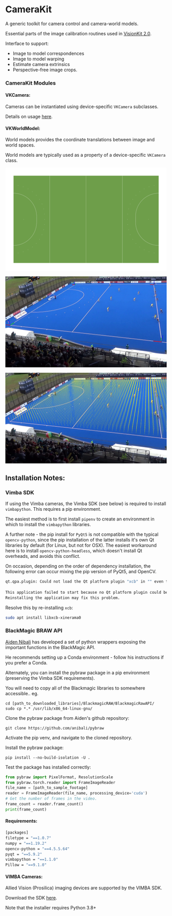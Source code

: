 # CameraKit
A generic toolkit for camera control and camera-world models.

Essential parts of the image calibration routines used in [VisionKit 2.0](git@github.com:ausport/visionkit.git "VisionKit 2.0 Github repository").

Interface to support:
* Image to model correspondences
* Image to model warping
* Estimate camera extrinsics
* Perspective-free image crops.

### CameraKit Modules

#### VKCamera:

Cameras can be instantiated using device-specific `VKCamera` subclasses.  

Details on usage [here](cameras/README.md).


#### VKWorldModel:

World models provides the coordinate translations between image and world spaces.

World models are typically used as a property of a device-specific `VKCamera` class.

![](models/surfaces/hockey.png)


![](images/markers.png)

![](images/verticals.png)

## Installation Notes:

### Vimba SDK

If using the Vimba cameras, the Vimba SDK (see below) is required to install `vimbapython`.  This requires a pip environment.

The easiest method is to first install `pipenv` to create an environment in which to install the
`vimbapython` libraries.

A further note - the pip install for `PyQt5` is not compatible with the typical `opencv-python`, since the pip installation
of the latter installs it's own Qt libraries by default (for Linux, but not for OSX).  The easiest workaround here is to
install `opencv-python-headless`, which doesn't install Qt overheads, and avoids this conflict.

On occasion, depending on the order of dependency installation, the following error can occur mixing the pip version of PyQt5, and OpenCV.

```bash
qt.qpa.plugin: Could not load the Qt platform plugin "xcb" in "" even though it was found.

This application failed to start because no Qt platform plugin could be initialized. 
Reinstalling the application may fix this problem.
```

Resolve this by re-installing `xcb`:

```bash
sudo apt install libxcb-xinerama0 
```

### BlackMagic BRAW API

[Aiden Nibali](https://github.com/anibali/pybraw) has developed a set of python wrappers exposing the important functions in the BlackMagic API.

He recommends setting up a Conda environment - follow his instructions if you prefer a Conda.

Alternately, you can install the pybraw package in a pip environment (preserving the Vimba SDK requirements).

You will need to copy all of the Blackmagic libraries to somewhere accessible..  eg.

```text
cd [path_to_downloaded_libraries]/BlackmagicRAW/BlackmagicRawAPI/
sudo cp *.* /usr/lib/x86_64-linux-gnu/
```

Clone the pybraw package from Aiden's github repository:

```text
git clone https://github.com/anibali/pybraw
```
Activate the pip venv, and navigate to the cloned repository.

Install the pybraw package:

```text
pip install --no-build-isolation -U .
```

Test the package has installed correctly:

```python
from pybraw import PixelFormat, ResolutionScale
from pybraw.torch.reader import FrameImageReader
file_name = [path_to_sample_footage]
reader = FrameImageReader(file_name, processing_device='cuda')
# Get the number of frames in the video.
frame_count = reader.frame_count()
print(frame_count)
```


#### Requirements:
```bash
[packages]
filetype = "==1.0.7"
numpy = "==1.19.2"
opencv-python = "==4.5.5.64"
pyqt = "==5.9.2"
vimbapython = "==1.1.0"
Pillow = "==9.1.0"
```
#### VIMBA Cameras:

Allied Vision (Prosilica) imaging devices are supported by the VIMBA SDK.

Download the SDK [here](https://www.alliedvision.com/en/products/vimba-sdk/#c1497).

Note that the installer requires Python 3.8+